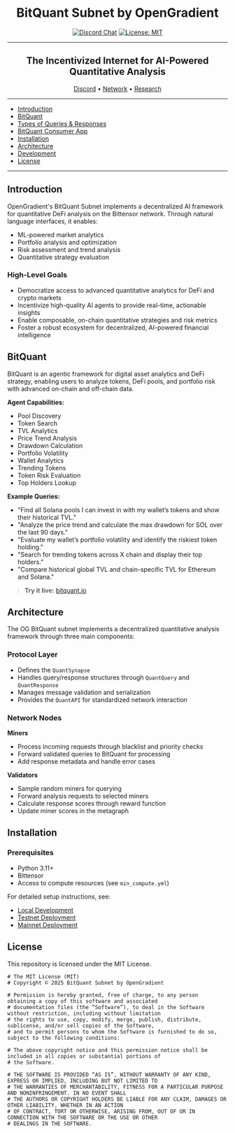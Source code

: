 <div align="center">

# **BitQuant Subnet by OpenGradient** <!-- omit in toc -->
[![Discord Chat](https://img.shields.io/discord/308323056592486420.svg)](https://discord.gg/bittensor)
[![License: MIT](https://img.shields.io/badge/License-MIT-yellow.svg)](https://opensource.org/licenses/MIT) 

---

## The Incentivized Internet for AI-Powered Quantitative Analysis <!-- omit in toc -->

[Discord](https://discord.gg/bittensor) • [Network](https://taostats.io/) • [Research](https://bittensor.com/whitepaper)
</div>

---
- [Introduction](#introduction)
- [BitQuant](#BitQuant)
- [Types of Queries & Responses](#types-of-queries--responses)
- [BitQuant Consumer App](#bitquant-consumer-app)
- [Installation](#installation)
- [Architecture](#architecture)
- [Development](#development)
- [License](#license)
---
## Introduction

OpenGradient's BitQuant Subnet implements a decentralized AI framework for quantitative DeFi analysis on the Bittensor network. Through natural language interfaces, it enables:
- ML-powered market analytics
- Portfolio analysis and optimization
- Risk assessment and trend analysis
- Quantitative strategy evaluation

### High-Level Goals
- Democratize access to advanced quantitative analytics for DeFi and crypto markets
- Incentivize high-quality AI agents to provide real-time, actionable insights
- Enable composable, on-chain quantitative strategies and risk metrics
- Foster a robust ecosystem for decentralized, AI-powered financial intelligence

## BitQuant
BitQuant is an agentic framework for digital asset analytics and DeFi strategy, enabling users to analyze tokens, DeFi pools, and portfolio risk with advanced on-chain and off-chain data.

**Agent Capabilities:**
- Pool Discovery
- Token Search
- TVL Analytics
- Price Trend Analysis
- Drawdown Calculation
- Portfolio Volatility
- Wallet Analytics
- Trending Tokens
- Token Risk Evaluation
- Top Holders Lookup

**Example Queries:**
- "Find all Solana pools I can invest in with my wallet’s tokens and show their historical TVL."
- "Analyze the price trend and calculate the max drawdown for SOL over the last 90 days."
- "Evaluate my wallet’s portfolio volatility and identify the riskiest token holding."
- "Search for trending tokens across X chain and display their top holders."
- "Compare historical global TVL and chain-specific TVL for Ethereum and Solana."

> **Try it live:** [bitquant.io](https://bitquant.io)

## Architecture

The OG BitQuant subnet implements a decentralized quantitative analysis framework through three main components:

### Protocol Layer
- Defines the `QuantSynapse` 
- Handles query/response structures through `QuantQuery` and `QuantResponse`
- Manages message validation and serialization
- Provides the `QuantAPI` for standardized network interaction

### Network Nodes

**Miners**
- Process incoming requests through blacklist and priority checks
- Forward validated queries to BitQuant for processing
- Add response metadata and handle error cases

**Validators**
- Sample random miners for querying
- Forward analysis requests to selected miners
- Calculate response scores through reward function
- Update miner scores in the metagraph

## Installation

### Prerequisites
- Python 3.11+
- Bittensor
- Access to compute resources (see `min_compute.yml`)

For detailed setup instructions, see:
- [Local Development](./docs/running_on_staging.md)
- [Testnet Deployment](./docs/running_on_testnet.md)
- [Mainnet Deployment](./docs/running_on_mainnet.md)

## License
This repository is licensed under the MIT License.
```text
# The MIT License (MIT)
# Copyright © 2025 BitQuant Subnet by OpenGradient

# Permission is hereby granted, free of charge, to any person obtaining a copy of this software and associated
# documentation files (the “Software”), to deal in the Software without restriction, including without limitation
# the rights to use, copy, modify, merge, publish, distribute, sublicense, and/or sell copies of the Software,
# and to permit persons to whom the Software is furnished to do so, subject to the following conditions:

# The above copyright notice and this permission notice shall be included in all copies or substantial portions of
# the Software.

# THE SOFTWARE IS PROVIDED “AS IS”, WITHOUT WARRANTY OF ANY KIND, EXPRESS OR IMPLIED, INCLUDING BUT NOT LIMITED TO
# THE WARRANTIES OF MERCHANTABILITY, FITNESS FOR A PARTICULAR PURPOSE AND NONINFRINGEMENT. IN NO EVENT SHALL
# THE AUTHORS OR COPYRIGHT HOLDERS BE LIABLE FOR ANY CLAIM, DAMAGES OR OTHER LIABILITY, WHETHER IN AN ACTION
# OF CONTRACT, TORT OR OTHERWISE, ARISING FROM, OUT OF OR IN CONNECTION WITH THE SOFTWARE OR THE USE OR OTHER
# DEALINGS IN THE SOFTWARE.
```
